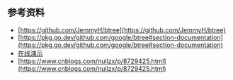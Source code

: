 ## 参考资料

-   [https://github.com/JemmyH/btree](https://github.com/JemmyH/btree)
-   [https://pkg.go.dev/github.com/google/btree#section-documentation](https://pkg.go.dev/github.com/google/btree#section-documentation)
-   [在线演示](https://www.cs.usfca.edu/~galles/visualization/BTree.html)
-   [https://www.cnblogs.com/nullzx/p/8729425.html](https://www.cnblogs.com/nullzx/p/8729425.html)

